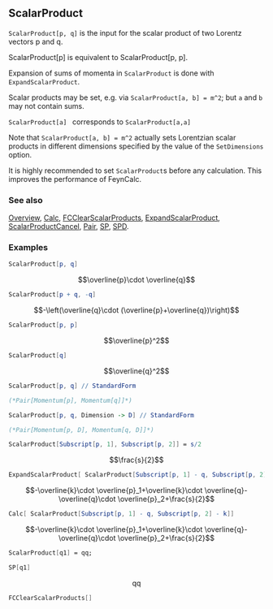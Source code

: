## ScalarProduct

`ScalarProduct[p, q]`  is the input for the scalar product of two Lorentz vectors p and q.

ScalarProduct[p] is equivalent to ScalarProduct[p, p].

Expansion of sums of momenta in `ScalarProduct` is done with `ExpandScalarProduct`.

Scalar products may be set, e.g. via `ScalarProduct[a, b] = m^2`; but `a` and `b` may not contain sums.

`ScalarProduct[a] ` corresponds to `ScalarProduct[a,a] `

Note that `ScalarProduct[a, b] = m^2` actually sets Lorentzian scalar products in different dimensions specified by the value of the `SetDimensions` option.

It is highly recommended to set `ScalarProduct`s before any calculation. This improves the performance of FeynCalc.

### See also

[Overview](Extra/FeynCalc.md), [Calc](Calc.md), [FCClearScalarProducts](FCClearScalarProducts.md), [ExpandScalarProduct](ExpandScalarProduct.md), [ScalarProductCancel](ScalarProductCancel.md), [Pair](Pair.md), [SP](SP.md), [SPD](SPD.md).

### Examples

```mathematica
ScalarProduct[p, q]
```

$$\overline{p}\cdot \overline{q}$$

```mathematica
ScalarProduct[p + q, -q]
```

$$-\left(\overline{q}\cdot (\overline{p}+\overline{q})\right)$$

```mathematica
ScalarProduct[p, p]
```

$$\overline{p}^2$$

```mathematica
ScalarProduct[q]
```

$$\overline{q}^2$$

```mathematica
ScalarProduct[p, q] // StandardForm

(*Pair[Momentum[p], Momentum[q]]*)
```

```mathematica
ScalarProduct[p, q, Dimension -> D] // StandardForm

(*Pair[Momentum[p, D], Momentum[q, D]]*)
```

```mathematica
ScalarProduct[Subscript[p, 1], Subscript[p, 2]] = s/2
```

$$\frac{s}{2}$$

```mathematica
ExpandScalarProduct[ ScalarProduct[Subscript[p, 1] - q, Subscript[p, 2] - k]]
```

$$-\overline{k}\cdot \overline{p}_1+\overline{k}\cdot \overline{q}-\overline{q}\cdot \overline{p}_2+\frac{s}{2}$$

```mathematica
Calc[ ScalarProduct[Subscript[p, 1] - q, Subscript[p, 2] - k]]
```

$$-\overline{k}\cdot \overline{p}_1+\overline{k}\cdot \overline{q}-\overline{q}\cdot \overline{p}_2+\frac{s}{2}$$

```mathematica
ScalarProduct[q1] = qq;
```

```mathematica
SP[q1]
```

$$\text{qq}$$

```mathematica
FCClearScalarProducts[]
```